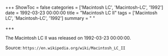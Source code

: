 +++
ShowToc = false
categories = ['Macintosh LC', 'Macintosh-LC', '1992']
date = 1992-03-23 00:00:00
title = "Macintosh LC II"
tags = ['Macintosh LC', 'Macintosh-LC', '1992']
summary = " "

+++

The Macintosh LC II was released on 1992-03-23 00:00:00.

Source: `https://en.wikipedia.org/wiki/Macintosh_LC_II`


